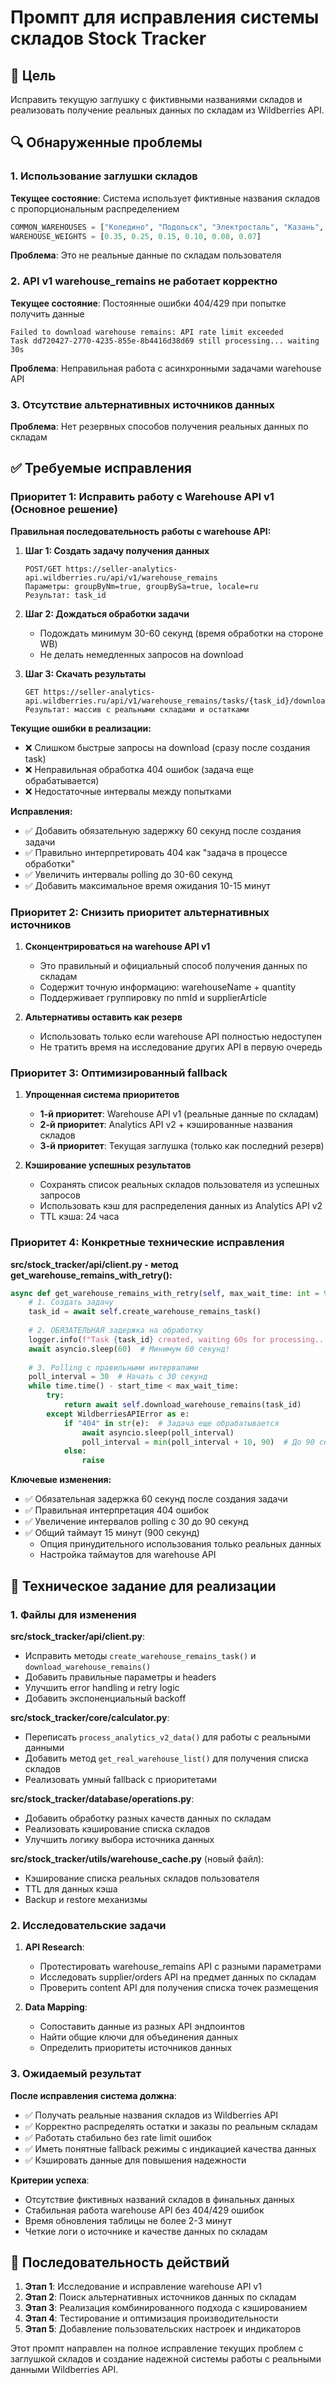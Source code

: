 
# Промпт для исправления системы складов Stock Tracker

## 🎯 Цель
Исправить текущую заглушку с фиктивными названиями складов и реализовать получение реальных данных по складам из Wildberries API.

## 🔍 Обнаруженные проблемы

### 1. Использование заглушки складов
**Текущее состояние**: Система использует фиктивные названия складов с пропорциональным распределением
```python
COMMON_WAREHOUSES = ["Коледино", "Подольск", "Электросталь", "Казань", "Екатеринбург", "Новосибирск"]
WAREHOUSE_WEIGHTS = [0.35, 0.25, 0.15, 0.10, 0.08, 0.07]
```

**Проблема**: Это не реальные данные по складам пользователя

### 2. API v1 warehouse_remains не работает корректно
**Текущее состояние**: Постоянные ошибки 404/429 при попытке получить данные
```
Failed to download warehouse remains: API rate limit exceeded
Task dd720427-2770-4235-855e-8b4416d38d69 still processing... waiting 30s
```

**Проблема**: Неправильная работа с асинхронными задачами warehouse API

### 3. Отсутствие альтернативных источников данных
**Проблема**: Нет резервных способов получения реальных данных по складам

## ✅ Требуемые исправления

### Приоритет 1: Исправить работу с Warehouse API v1 (Основное решение)

**Правильная последовательность работы с warehouse API:**

1. **Шаг 1: Создать задачу получения данных**
   ```
   POST/GET https://seller-analytics-api.wildberries.ru/api/v1/warehouse_remains
   Параметры: groupByNm=true, groupBySa=true, locale=ru
   Результат: task_id
   ```

2. **Шаг 2: Дождаться обработки задачи** 
   - Подождать минимум 30-60 секунд (время обработки на стороне WB)
   - Не делать немедленных запросов на download

3. **Шаг 3: Скачать результаты**
   ```
   GET https://seller-analytics-api.wildberries.ru/api/v1/warehouse_remains/tasks/{task_id}/download
   Результат: массив с реальными складами и остатками
   ```

**Текущие ошибки в реализации:**
- ❌ Слишком быстрые запросы на download (сразу после создания task)
- ❌ Неправильная обработка 404 ошибок (задача еще обрабатывается)
- ❌ Недостаточные интервалы между попытками

**Исправления:**
- ✅ Добавить обязательную задержку 60 секунд после создания задачи
- ✅ Правильно интерпретировать 404 как "задача в процессе обработки"
- ✅ Увеличить интервалы polling до 30-60 секунд
- ✅ Добавить максимальное время ожидания 10-15 минут

### Приоритет 2: Снизить приоритет альтернативных источников

1. **Сконцентрироваться на warehouse API v1**
   - Это правильный и официальный способ получения данных по складам
   - Содержит точную информацию: warehouseName + quantity
   - Поддерживает группировку по nmId и supplierArticle

2. **Альтернативы оставить как резерв**
   - Использовать только если warehouse API полностью недоступен
   - Не тратить время на исследование других API в первую очередь

### Приоритет 3: Оптимизированный fallback

1. **Упрощенная система приоритетов**
   - **1-й приоритет**: Warehouse API v1 (реальные данные по складам)
   - **2-й приоритет**: Analytics API v2 + кэшированные названия складов
   - **3-й приоритет**: Текущая заглушка (только как последний резерв)

2. **Кэширование успешных результатов**
   - Сохранять список реальных складов пользователя из успешных запросов
   - Использовать кэш для распределения данных из Analytics API v2
   - TTL кэша: 24 часа

### Приоритет 4: Конкретные технические исправления

**src/stock_tracker/api/client.py - метод get_warehouse_remains_with_retry():**
```python
async def get_warehouse_remains_with_retry(self, max_wait_time: int = 900):
    # 1. Создать задачу
    task_id = await self.create_warehouse_remains_task()
    
    # 2. ОБЯЗАТЕЛЬНАЯ задержка на обработку
    logger.info(f"Task {task_id} created, waiting 60s for processing...")
    await asyncio.sleep(60)  # Минимум 60 секунд!
    
    # 3. Polling с правильными интервалами
    poll_interval = 30  # Начать с 30 секунд
    while time.time() - start_time < max_wait_time:
        try:
            return await self.download_warehouse_remains(task_id)
        except WildberriesAPIError as e:
            if "404" in str(e):  # Задача еще обрабатывается
                await asyncio.sleep(poll_interval)
                poll_interval = min(poll_interval + 10, 90)  # До 90 секунд
            else:
                raise
```

**Ключевые изменения:**
- ✅ Обязательная задержка 60 секунд после создания задачи
- ✅ Правильная интерпретация 404 ошибок
- ✅ Увеличение интервалов polling с 30 до 90 секунд
- ✅ Общий таймаут 15 минут (900 секунд)
   - Опция принудительного использования только реальных данных
   - Настройка таймаутов для warehouse API

## 📝 Техническое задание для реализации

### 1. Файлы для изменения

**src/stock_tracker/api/client.py**:
- Исправить методы `create_warehouse_remains_task()` и `download_warehouse_remains()`
- Добавить правильные параметры и headers
- Улучшить error handling и retry logic
- Добавить экспоненциальный backoff

**src/stock_tracker/core/calculator.py**:
- Переписать `process_analytics_v2_data()` для работы с реальными данными
- Добавить метод `get_real_warehouse_list()` для получения списка складов
- Реализовать умный fallback с приоритетами

**src/stock_tracker/database/operations.py**:
- Добавить обработку разных качеств данных по складам
- Реализовать кэширование списка складов
- Улучшить логику выбора источника данных

**src/stock_tracker/utils/warehouse_cache.py** (новый файл):
- Кэширование списка реальных складов пользователя
- TTL для данных кэша
- Backup и restore механизмы

### 2. Исследовательские задачи

1. **API Research**:
   - Протестировать warehouse_remains API с разными параметрами
   - Исследовать supplier/orders API на предмет данных по складам
   - Проверить content API для получения списка точек размещения

2. **Data Mapping**:
   - Сопоставить данные из разных API эндпоинтов
   - Найти общие ключи для объединения данных
   - Определить приоритеты источников данных

### 3. Ожидаемый результат

**После исправления система должна**:
- ✅ Получать реальные названия складов из Wildberries API
- ✅ Корректно распределять остатки и заказы по реальным складам
- ✅ Работать стабильно без rate limit ошибок
- ✅ Иметь понятные fallback режимы с индикацией качества данных
- ✅ Кэшировать данные для повышения надежности

**Критерии успеха**:
- Отсутствие фиктивных названий складов в финальных данных
- Стабильная работа warehouse API без 404/429 ошибок
- Время обновления таблицы не более 2-3 минут
- Четкие логи о источнике и качестве данных по складам

## 🚀 Последовательность действий

1. **Этап 1**: Исследование и исправление warehouse API v1
2. **Этап 2**: Поиск альтернативных источников данных по складам
3. **Этап 3**: Реализация комбинированного подхода с кэшированием
4. **Этап 4**: Тестирование и оптимизация производительности
5. **Этап 5**: Добавление пользовательских настроек и индикаторов

Этот промпт направлен на полное исправление текущих проблем с заглушкой складов и создание надежной системы работы с реальными данными Wildberries API.